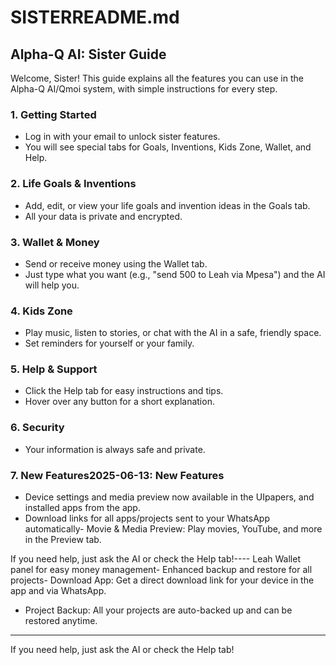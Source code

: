 # SISTERREADME.md

## Alpha-Q AI: Sister Guide

Welcome, Sister! This guide explains all the features you can use in the Alpha-Q AI/Qmoi system, with simple instructions for every step.

### 1. Getting Started
- Log in with your email to unlock sister features.
- You will see special tabs for Goals, Inventions, Kids Zone, Wallet, and Help.

### 2. Life Goals & Inventions
- Add, edit, or view your life goals and invention ideas in the Goals tab.
- All your data is private and encrypted.

### 3. Wallet & Money
- Send or receive money using the Wallet tab.
- Just type what you want (e.g., "send 500 to Leah via Mpesa") and the AI will help you.

### 4. Kids Zone
- Play music, listen to stories, or chat with the AI in a safe, friendly space.
- Set reminders for yourself or your family.

### 5. Help & Support
- Click the Help tab for easy instructions and tips.
- Hover over any button for a short explanation.

### 6. Security
- Your information is always safe and private.

### 7. New Features2025-06-13: New Features
- Device settings and media preview now available in the UIpapers, and installed apps from the app.
- Download links for all apps/projects sent to your WhatsApp automatically- Movie & Media Preview: Play movies, YouTube, and more in the Preview tab.






If you need help, just ask the AI or check the Help tab!---- Leah Wallet panel for easy money management- Enhanced backup and restore for all projects- Download App: Get a direct download link for your device in the app and via WhatsApp.
- Project Backup: All your projects are auto-backed up and can be restored anytime.

---
If you need help, just ask the AI or check the Help tab!
